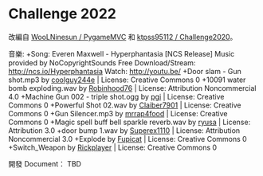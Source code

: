# Challenge 2022

改編自 [WooLNinesun / PygameMVC](https://github.com/WooLNinesun/PygameMVC) 和 [ktpss95112 / Challenge2020](https://github.com/ktpss95112/Challenge2020)。

音樂:
    +Song: Everen Maxwell - Hyperphantasia [NCS Release]
    Music provided by NoCopyrightSounds
    Free Download/Stream: http://ncs.io/Hyperphantasia
    Watch: http://youtu.be/
    +Door slam - Gun shot.mp3 by [coolguy244e](https://freesound.org/people/coolguy244e/) | License: Creative Commons 0
    +10091 water bomb exploding.wav by [Robinhood76](https://freesound.org/people/Robinhood76/) | License: Attribution Noncommercial 4.0
    +Machine Gun 002 - triple shot.ogg by [pgi](https://freesound.org/people/pgi/) | License: Creative Commons 0
    +Powerful Shot 02.wav by [Claiber7901](https://freesound.org/people/Claiber7901/) | License: Creative Commons 0
    +Gun Silencer.mp3 by [mrrap4food](https://freesound.org/people/mrrap4food/) | License: Creative Commons 0
    +Magic spell buff bell sparkle reverb.wav by [ryusa](https://freesound.org/people/ryusa/) | License: Attribution 3.0
    +door bump 1.wav by [Superex1110](https://freesound.org/people/Superex1110/) | License: Attribution Noncommercial 3.0
    +Explode by [Fupicat](https://freesound.org/people/Fupicat/) | License: Creative Commons 0
    +Switch_Weapon by [Rickplayer](https://freesound.org/people/Rickplayer/) | License: Creative Commons 0

開發 Document： TBD